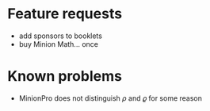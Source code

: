 # Feature requests

-   add sponsors to booklets
-   buy Minion Math... once

# Known problems

-   MinionPro does not distinguish $\rho$ and $\varrho$ for some reason

